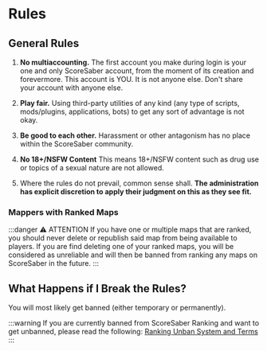 # Rules

## General Rules


1.    **No multiaccounting.** The first account you make during login is your one and only ScoreSaber account, from the moment of its creation and forevermore. This account is YOU. It is not anyone else. Don't share your account with anyone else.

2.    **Play fair.** Using third-party utilities of any kind (any type of scripts, mods/plugins, applications, bots) to get any sort of advantage is not okay.

3.    **Be good to each other.** Harassment or other antagonism has no place within the ScoreSaber community.

4.    **No 18+/NSFW Content** This means 18+/NSFW content such as drug use or topics of a sexual nature are not allowed.


5.    Where the rules do not prevail, common sense shall. **The administration has explicit discretion to apply their judgment on this as they see fit.**

### Mappers with Ranked Maps

:::danger ⚠️ ATTENTION
If you have one or multiple maps that are ranked, you should never delete or republish said map from being available to players. If you are find deleting one of your ranked maps, you will be considered as unreliable and will then be banned from ranking any maps on ScoreSaber in the future.
:::

## What Happens if I Break the Rules?  

You will most likely get banned (either temporary or permanently).


:::warning If you are currently banned from ScoreSaber Ranking and want to get unbanned, please read the following:
[Ranking Unban System and Terms](./ranking/ranking-unban-system-and-terms)
:::
